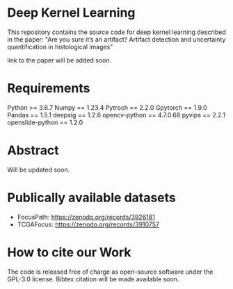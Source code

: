 # Deep Kernel Learning
This repository contains the source code for deep kernel learning described in the paper: "Are you sure it’s an artifact? Artifact detection and uncertainty quantification in histological images"

link to the paper will be added soon.

# Requirements
Python >= 3.6.7
Numpy == 1.23.4
Pytroch == 2.2.0
Gpytorch == 1.9.0
Pandas == 1.5.1
deepsig == 1.2.6
opencv-python == 4.7.0.68
pyvips == 2.2.1
openslide-python == 1.2.0

# Abstract
Will be updated soon.

# Publically available datasets
- FocusPath: https://zenodo.org/records/3926181
- TCGAFocus: https://zenodo.org/records/3910757

# How to cite our Work
The code is released free of charge as open-source software under the GPL-3.0 license. Bibtex citation will be made available soon.


